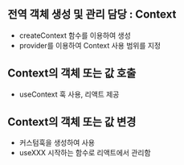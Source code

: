 ## 전역 객체 생성 및 관리 담당 : Context
- createContext 함수를 이용하여 생성
- provider를 이용하여 Context 사용 범위를 지정

## Context의 객체 또는 값 호출
- useContext 훅 사용, 리액트 제공

## Context의 객체 또는 값 변경
- 커스텀훅을 생성하여 사용
- useXXX 시작하는 함수로 리액트에서 관리함
